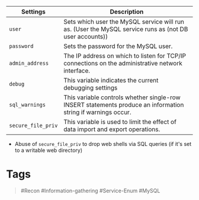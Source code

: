 | **Settings**       | **Description**                                                                                              |
| ------------------ | ------------------------------------------------------------------------------------------------------------ |
| `user`             | Sets which user the MySQL service will run as. (User the MySQL service runs as (not DB user accounts))       |
| `password`         | Sets the password for the MySQL user.                                                                        |
| `admin_address`    | The IP address on which to listen for TCP/IP connections on the administrative network interface.            |
| `debug`            | This variable indicates the current debugging settings                                                       |
| `sql_warnings`     | This variable controls whether single-row INSERT statements produce an information string if warnings occur. |
| `secure_file_priv` | This variable is used to limit the effect of data import and export operations.                              |
- Abuse of `secure_file_priv` to drop web shells via SQL queries (if it's set to a writable web directory)
# Tags

> #Recon #Information-gathering #Service-Enum #MySQL